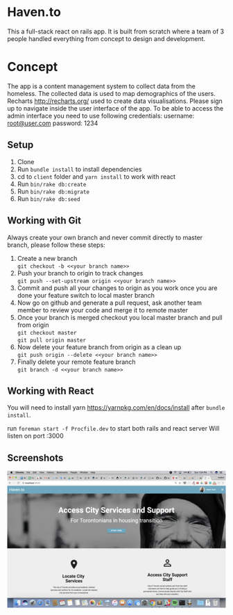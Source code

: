# Haven.to

This a full-stack react on rails app. It is built from scratch where a team of 3 people handled everything from concept to design and development.

# Concept

The app is a content management system to collect data from the homeless. The collected data is used to map demographics of the users.
Recharts http://recharts.org/ used to create data visualisations.
Please sign up to navigate inside the user interface of the app.
To be able to access the admin interface you need to use following credentials:
username: root@user.com
password: 1234

## Setup
1. Clone
2. Run `bundle install` to install dependencies
3. cd to `client` folder and `yarn install` to work with react
3. Run `bin/rake db:create`
4. Run `bin/rake db:migrate`
5. Run `bin/rake db:seed`

## Working with Git
Always create your own branch and never commit directly to master branch, please follow these steps:

1. Create a new branch<br/>
`git checkout -b <<your branch name>>`
2. Push your branch to origin to track changes<br/>
`git push --set-upstream origin <<your branch name>>`
3. Commit and push all your changes to origin as you work once you are done your feature switch to local master branch<br/>
4. Now go on github and generate a pull request, ask another team member to review your code and merge it to remote master
5. Once your branch is merged checkout you local master branch and pull from origin<br/>
`git checkout master` <br/>
`git pull origin master`
6. Now delete your feature branch from origin as a clean up <br/>
`git push origin --delete <<your branch name>>`
7. Finally delete your remote feature branch <br/>
`git branch -d <<your branch name>>`

## Working with React
You will need to install yarn https://yarnpkg.com/en/docs/install after `bundle install`.

run `foreman start -f Procfile.dev` to start both rails and react server
Will listen on port :3000

## Screenshots

![havento-homepage](/public/Haven.to-homepage.png?raw=true)
